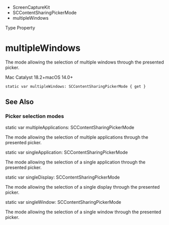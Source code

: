 

- ScreenCaptureKit
- SCContentSharingPickerMode
-  multipleWindows 

Type Property

# multipleWindows

The mode allowing the selection of multiple windows through the presented picker.

Mac Catalyst 18.2+macOS 14.0+

``` source
static var multipleWindows: SCContentSharingPickerMode { get }
```

## See Also

### Picker selection modes

static var multipleApplications: SCContentSharingPickerMode

The mode allowing the selection of multiple applications through the presented picker.

static var singleApplication: SCContentSharingPickerMode

The mode allowing the selection of a single application through the presented picker.

static var singleDisplay: SCContentSharingPickerMode

The mode allowing the selection of a single display through the presented picker.

static var singleWindow: SCContentSharingPickerMode

The mode allowing the selection of a single window through the presented picker.

